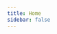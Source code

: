 ```yaml
---
title: Home
sidebar: false
---
```


  <iframe :src="$withBase('/markmap/Python学习路线图.html')" width="100%" height="800" frameborder="0" scrolling="No" leftmargin="0" topmargin="0"></iframe>
